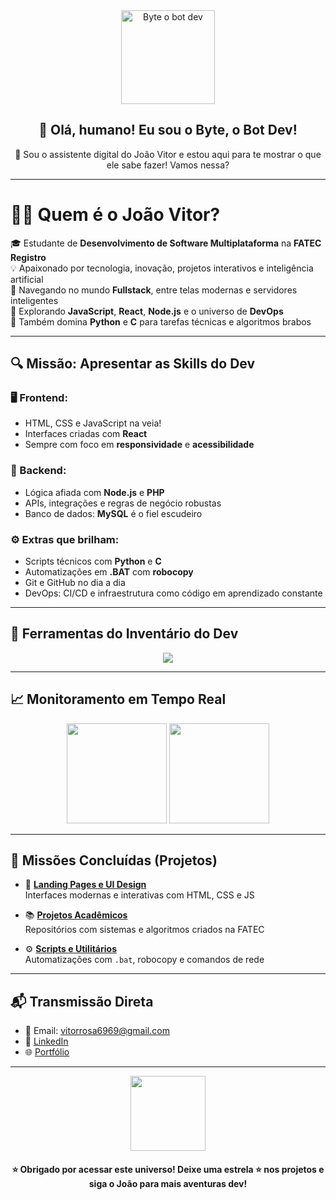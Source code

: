 <!-- README com personagem personalizado -->

<div align="center">
  <img src="https://media.giphy.com/media/qgQUggAC3Pfv687qPC/giphy.gif" width="150px" alt="Byte o bot dev" />
  <h2>👋 Olá, humano! Eu sou o <strong>Byte, o Bot Dev</strong>!</h2>
  <p>🧠 Sou o assistente digital do João Vitor e estou aqui para te mostrar o que ele sabe fazer! Vamos nessa?</p>
</div>

---

# 🧑‍💻 Quem é o João Vitor?

🎓 Estudante de **Desenvolvimento de Software Multiplataforma** na **FATEC Registro**  
💡 Apaixonado por tecnologia, inovação, projetos interativos e inteligência artificial  
🚀 Navegando no mundo **Fullstack**, entre telas modernas e servidores inteligentes  
🌱 Explorando **JavaScript**, **React**, **Node.js** e o universo de **DevOps**  
🐍 Também domina **Python** e **C** para tarefas técnicas e algoritmos brabos  

---

## 🔍 Missão: Apresentar as Skills do Dev

### 🖥️ Frontend:
- HTML, CSS e JavaScript na veia!
- Interfaces criadas com **React**
- Sempre com foco em **responsividade** e **acessibilidade**

### 🔧 Backend:
- Lógica afiada com **Node.js** e **PHP**
- APIs, integrações e regras de negócio robustas
- Banco de dados: **MySQL** é o fiel escudeiro

### ⚙️ Extras que brilham:
- Scripts técnicos com **Python** e **C**
- Automatizações em **.BAT** com **robocopy**
- Git e GitHub no dia a dia
- DevOps: CI/CD e infraestrutura como código em aprendizado constante

---

## 🧰 Ferramentas do Inventário do Dev

<p align="center">
  <img src="https://skillicons.dev/icons?i=html,css,js,react,nodejs,php,mysql,python,c,vscode,git,bash" />
</p>

---

## 📈 Monitoramento em Tempo Real

<p align="center">
  <img height="160em" src="https://github-readme-stats.vercel.app/api?username=JaoVitor7b&show_icons=true&theme=radical" />
  <img height="160em" src="https://github-readme-stats.vercel.app/api/top-langs/?username=JaoVitor7b&layout=compact&theme=radical"/>
</p>

---

## 🚀 Missões Concluídas (Projetos)

- 🎨 [**Landing Pages e UI Design**](https://github.com/JaoVitor7b/landing-page-css)  
  Interfaces modernas e interativas com HTML, CSS e JS

- 📚 [**Projetos Acadêmicos**](https://github.com/JaoVitor7b?tab=repositories)  
  Repositórios com sistemas e algoritmos criados na FATEC

- ⚙️ [**Scripts e Utilitários**](https://github.com/JaoVitor7b/robocopy-bat)  
  Automatizações com `.bat`, robocopy e comandos de rede

---

## 📬 Transmissão Direta

- 📧 Email: [vitorrosa6969@gmail.com](mailto:vitorrosa6969@gmail.com)  
- 💼 [LinkedIn](https://www.linkedin.com/in/jo%C3%A3o-vitor-rosa-028506308)  
- 🌐 [Portfólio](https://jaovitor7b.github.io/mobile/index.html)

---

<div align="center">
  <img src="https://media.giphy.com/media/Yr5G0z2ZzEpeI/giphy.gif" width="120px" />
  <h4>⭐ Obrigado por acessar este universo! Deixe uma estrela ⭐ nos projetos e siga o João para mais aventuras dev!</h4>
</div>

